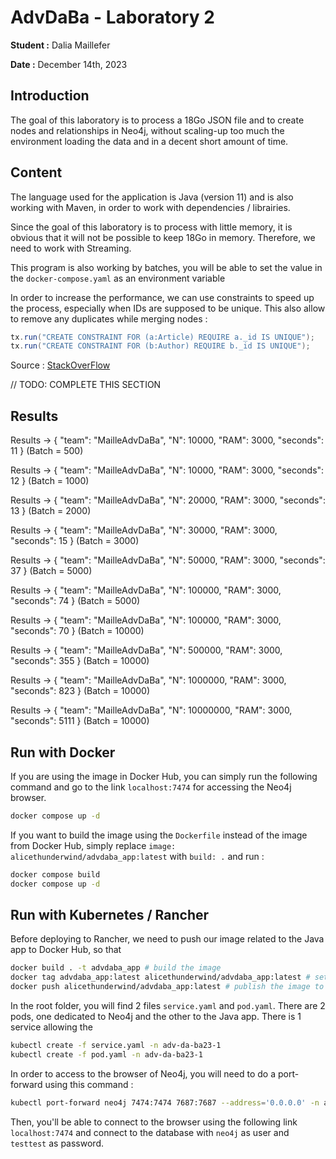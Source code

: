 # AdvDaBa - Laboratory 2

**Student :** Dalia Maillefer

**Date :** December 14th, 2023

## Introduction

The goal of this laboratory is to process a 18Go JSON file and to create nodes and relationships in Neo4j, without scaling-up too much the environment loading the data and in a decent short amount of time.

## Content

The language used for the application is Java (version 11) and is also working with Maven, in order to work with dependencies / librairies.

Since the goal of this laboratory is to process with little memory, it is obvious that it will not be possible to keep 18Go in memory. Therefore, we need to work with Streaming.

This program is also working by batches, you will be able to set the value in the `docker-compose.yaml` as an environment variable

In order to increase the performance, we can use constraints to speed up the process, especially when IDs are supposed to be unique. This also allow to remove any duplicates while merging nodes :

```java
tx.run("CREATE CONSTRAINT FOR (a:Article) REQUIRE a._id IS UNIQUE");
tx.run("CREATE CONSTRAINT FOR (b:Author) REQUIRE b._id IS UNIQUE");
```

Source : [StackOverFlow](https://stackoverflow.com/questions/29657461/big-data-import-into-neo4j)

// TODO: COMPLETE THIS SECTION

## Results

Results -> { "team": "MailleAdvDaBa", "N": 10000, "RAM": 3000, "seconds": 11 } (Batch = 500)

Results -> { "team": "MailleAdvDaBa", "N": 10000, "RAM": 3000, "seconds": 12 } (Batch = 1000)

Results -> { "team": "MailleAdvDaBa", "N": 20000, "RAM": 3000, "seconds": 13 } (Batch = 2000)

Results -> { "team": "MailleAdvDaBa", "N": 30000, "RAM": 3000, "seconds": 15 } (Batch = 3000)

Results -> { "team": "MailleAdvDaBa", "N": 50000, "RAM": 3000, "seconds": 37 } (Batch = 5000)

Results -> { "team": "MailleAdvDaBa", "N": 100000, "RAM": 3000, "seconds": 74 } (Batch = 5000)

Results -> { "team": "MailleAdvDaBa", "N": 100000, "RAM": 3000, "seconds": 70 } (Batch = 10000)

Results -> { "team": "MailleAdvDaBa", "N": 500000, "RAM": 3000, "seconds": 355 } (Batch = 10000)

Results -> { "team": "MailleAdvDaBa", "N": 1000000, "RAM": 3000, "seconds": 823 } (Batch = 10000)

Results -> { "team": "MailleAdvDaBa", "N": 10000000, "RAM": 3000, "seconds": 5111 } (Batch = 10000)

## Run with Docker

If you are using the image in Docker Hub, you can simply run the following command and go to the link `localhost:7474` for accessing the Neo4j browser.

```bash
docker compose up -d
```

If you want to build the image using the `Dockerfile` instead of the image from Docker Hub, simply replace `image: alicethunderwind/advdaba_app:latest` with `build: .` and run :

```bash
docker compose build
docker compose up -d
```

## Run with Kubernetes / Rancher

Before deploying to Rancher, we need to push our image related to the Java app to Docker Hub, so that

```bash
docker build . -t advdaba_app # build the image
docker tag advdaba_app:latest alicethunderwind/advdaba_app:latest # set a tag to the image
docker push alicethunderwind/advdaba_app:latest # publish the image to Docker Hub
```

In the root folder, you will find 2 files `service.yaml` and `pod.yaml`. There are 2 pods, one dedicated to Neo4j and the other to the Java app. There is 1 service allowing the

```bash
kubectl create -f service.yaml -n adv-da-ba23-1
kubectl create -f pod.yaml -n adv-da-ba23-1
```

In order to access to the browser of Neo4j, you will need to do a port-forward using this command :

```bash
kubectl port-forward neo4j 7474:7474 7687:7687 --address='0.0.0.0' -n adv-da-ba23-1
```

Then, you'll be able to connect to the browser using the following link `localhost:7474` and connect to the database with `neo4j` as user and `testtest` as password.